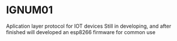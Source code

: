 # IGNUM01
Aplication layer protocol for IOT devices
Still in developing, and after finished will developed an esp8266 firmware for common use


